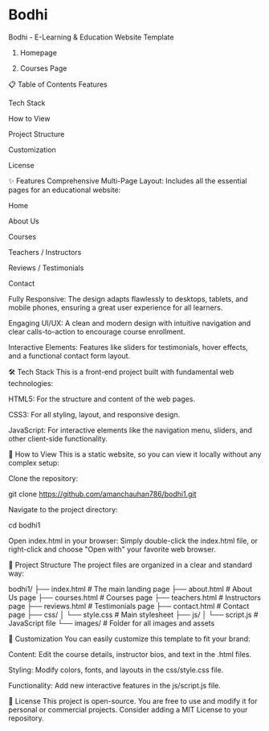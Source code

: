# Bodhi
Bodhi - E-Learning & Education Website Template

1. Homepage

2. Courses Page

📋 Table of Contents
Features

Tech Stack

How to View

Project Structure

Customization

License

✨ Features
Comprehensive Multi-Page Layout: Includes all the essential pages for an educational website:

Home

About Us

Courses

Teachers / Instructors

Reviews / Testimonials

Contact

Fully Responsive: The design adapts flawlessly to desktops, tablets, and mobile phones, ensuring a great user experience for all learners.

Engaging UI/UX: A clean and modern design with intuitive navigation and clear calls-to-action to encourage course enrollment.

Interactive Elements: Features like sliders for testimonials, hover effects, and a functional contact form layout.

🛠️ Tech Stack
This is a front-end project built with fundamental web technologies:

HTML5: For the structure and content of the web pages.

CSS3: For all styling, layout, and responsive design.

JavaScript: For interactive elements like the navigation menu, sliders, and other client-side functionality.

🚀 How to View
This is a static website, so you can view it locally without any complex setup:

Clone the repository:

git clone https://github.com/amanchauhan786/bodhi1.git

Navigate to the project directory:

cd bodhi1

Open index.html in your browser:
Simply double-click the index.html file, or right-click and choose "Open with" your favorite web browser.

📁 Project Structure
The project files are organized in a clear and standard way:

bodhi1/
├── index.html      # The main landing page
├── about.html      # About Us page
├── courses.html    # Courses page
├── teachers.html   # Instructors page
├── reviews.html    # Testimonials page
├── contact.html    # Contact page
├── css/
│   └── style.css   # Main stylesheet
├── js/
│   └── script.js   # JavaScript file
└── images/         # Folder for all images and assets

🎨 Customization
You can easily customize this template to fit your brand:

Content: Edit the course details, instructor bios, and text in the .html files.

Styling: Modify colors, fonts, and layouts in the css/style.css file.

Functionality: Add new interactive features in the js/script.js file.

📄 License
This project is open-source. You are free to use and modify it for personal or commercial projects. Consider adding a MIT License to your repository.
